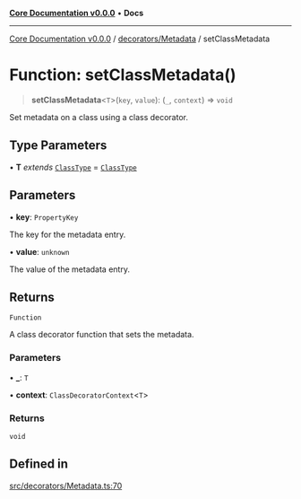 [**Core Documentation v0.0.0**](../../../README.md) • **Docs**

***

[Core Documentation v0.0.0](../../../modules.md) / [decorators/Metadata](../README.md) / setClassMetadata

# Function: setClassMetadata()

> **setClassMetadata**\<`T`\>(`key`, `value`): (`_`, `context`) => `void`

Set metadata on a class using a class decorator.

## Type Parameters

• **T** *extends* [`ClassType`](../../../definitions/type-aliases/ClassType.md) = [`ClassType`](../../../definitions/type-aliases/ClassType.md)

## Parameters

• **key**: `PropertyKey`

The key for the metadata entry.

• **value**: `unknown`

The value of the metadata entry.

## Returns

`Function`

A class decorator function that sets the metadata.

### Parameters

• **\_**: `T`

• **context**: `ClassDecoratorContext`\<`T`\>

### Returns

`void`

## Defined in

[src/decorators/Metadata.ts:70](https://github.com/stonemjs/core/blob/be89f756f02a94c320588453a86b3e95bc4e060f/src/decorators/Metadata.ts#L70)
